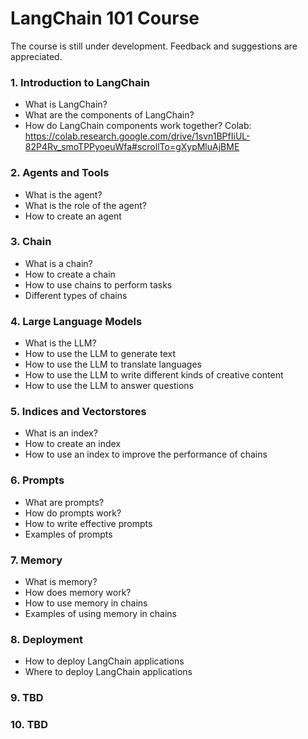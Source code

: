 # LangChain 101 Course
The course is still under development. Feedback and suggestions are appreciated.

### 1. Introduction to LangChain
* What is LangChain?
* What are the components of LangChain?
* How do LangChain components work together?
Colab: https://colab.research.google.com/drive/1svn1BPfIiUL-82P4Rv_smoTPPyoeuWfa#scrollTo=gXypMluAjBME

### 2. Agents and Tools
* What is the agent?
* What is the role of the agent?
* How to create an agent

### 3. Chain
* What is a chain?
* How to create a chain
* How to use chains to perform tasks
* Different types of chains

### 4. Large Language Models
* What is the LLM?
* How to use the LLM to generate text
* How to use the LLM to translate languages
* How to use the LLM to write different kinds of creative content
* How to use the LLM to answer questions

### 5. Indices and Vectorstores
* What is an index?
* How to create an index
* How to use an index to improve the performance of chains

### 6. Prompts
* What are prompts?
* How do prompts work?
* How to write effective prompts
* Examples of prompts

### 7. Memory
* What is memory?
* How does memory work?
* How to use memory in chains
* Examples of using memory in chains

### 8. Deployment
* How to deploy LangChain applications
* Where to deploy LangChain applications

### 9. TBD

### 10. TBD
